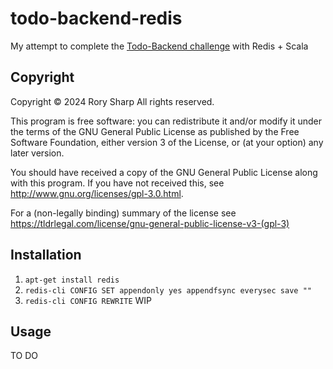 # todo-backend-redis
My attempt to complete the [Todo-Backend challenge](https://todobackend.com/) with Redis + Scala

## Copyright
Copyright © 2024  Rory Sharp All rights reserved.

This program is free software: you can redistribute it and/or modify
it under the terms of the GNU General Public License as published by
the Free Software Foundation, either version 3 of the License, or
(at your option) any later version.

You should have received a copy of the GNU General Public License
along with this program.  If you have not received this, see <http://www.gnu.org/licenses/gpl-3.0.html>.

For a (non-legally binding) summary of the license see https://tldrlegal.com/license/gnu-general-public-license-v3-(gpl-3)

## Installation
1. `apt-get install redis`
2. `redis-cli CONFIG SET appendonly yes appendfsync everysec save ""`
3. `redis-cli CONFIG REWRITE`
WIP

## Usage
TO DO
